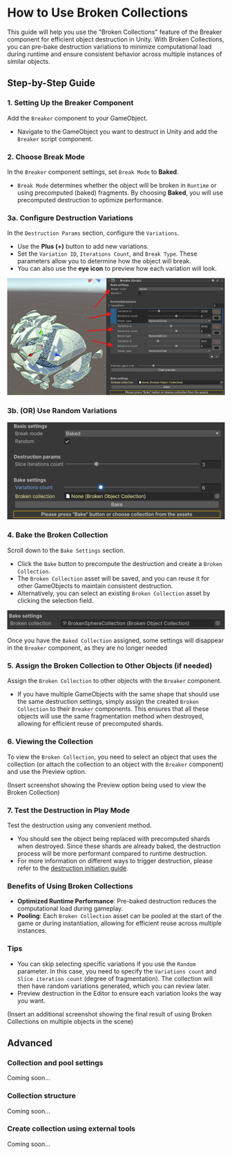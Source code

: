 # How to Use Broken Collections

This guide will help you use the "Broken Collections" feature of the Breaker component for efficient object destruction
in Unity. With Broken Collections, you can pre-bake destruction variations to minimize computational load during runtime
and ensure consistent behavior across multiple instances of similar objects.

## Step-by-Step Guide

### 1. Setting Up the Breaker Component

Add the `Breaker` component to your GameObject.

- Navigate to the GameObject you want to destruct in Unity and add the `Breaker` script component.

### 2. Choose Break Mode

In the `Breaker` component settings, set `Break Mode` to **Baked**.

- `Break Mode` determines whether the object will be broken in `Runtime` or using precomputed (baked) fragments. By
  choosing **Baked**, you will use precomputed destruction to optimize performance.

### 3a. Configure Destruction Variations

In the `Destruction Params` section, configure the `Variations`.

- Use the **Plus (+)** button to add new variations.
- Set the `Variation ID`, `Iterations Count`, and `Break Type`. These parameters allow you to determine how the
  object will break.
- You can also use the **eye icon** to preview how each variation will look.

![settings_variations.png](../../assets/images/boss/broken-collections/settings_variations.png)

### 3b. (OR) Use Random Variations

![settings_variations.png](../../assets/images/boss/broken-collections/settings_variations_random.png)

### 4. Bake the Broken Collection

Scroll down to the `Bake Settings` section.

- Click the `Bake` button to precompute the destruction and create a `Broken Collection`.
- The `Broken Collection` asset will be saved, and you can reuse it for other GameObjects to maintain consistent
  destruction.
- Alternatively, you can select an existing `Broken Collection` asset by clicking the selection field.

![baked.png](../../assets/images/boss/broken-collections/baked.png)

Once you have the `Baked Collection` assigned, some settings will disappear in the `Breaker` component, as they are no
longer needed

### 5. Assign the Broken Collection to Other Objects (if needed)

Assign the `Broken Collection` to other objects with the `Breaker` component.

- If you have multiple GameObjects with the same shape that should use the same destruction settings, simply assign the
  created `Broken Collection` to their `Breaker` components. This ensures that all these objects will use the same
  fragmentation method when destroyed, allowing for efficient reuse of precomputed shards.


### 6. Viewing the Collection

To view the `Broken Collection`, you need to select an object that uses the collection (or attach the collection to an
object with the `Breaker` component) and use the Preview option.

(Insert screenshot showing the Preview option being used to view the Broken Collection)

### 7. Test the Destruction in Play Mode

Test the destruction using any convenient method.

- You should see the object being replaced with precomputed shards when destroyed. Since these shards are already baked,
  the destruction process will be more performant compared to runtime destruction.
- For more information on different ways to trigger destruction, please refer to
  the [destruction initiation guide](link_to_testing_guide).

### Benefits of Using Broken Collections

- **Optimized Runtime Performance**: Pre-baked destruction reduces the computational load during gameplay.
- **Pooling**: Each `Broken Collection` asset can be pooled at the start of the game or during instantiation, allowing
  for efficient reuse across multiple instances.

### Tips

- You can skip selecting specific variations if you use the `Random` parameter. In this case, you need to specify the
  `Variations count` and `Slice iteration count` (degree of fragmentation). The collection will then have random
  variations generated, which you can review later.
- Preview destruction in the Editor to ensure each variation looks the way you want.

(Insert an additional screenshot showing the final result of using Broken Collections on multiple objects in the scene)

## Advanced

### Collection and pool settings

Coming soon...

### Collection structure

Coming soon...

### Create collection using external tools

Coming soon...